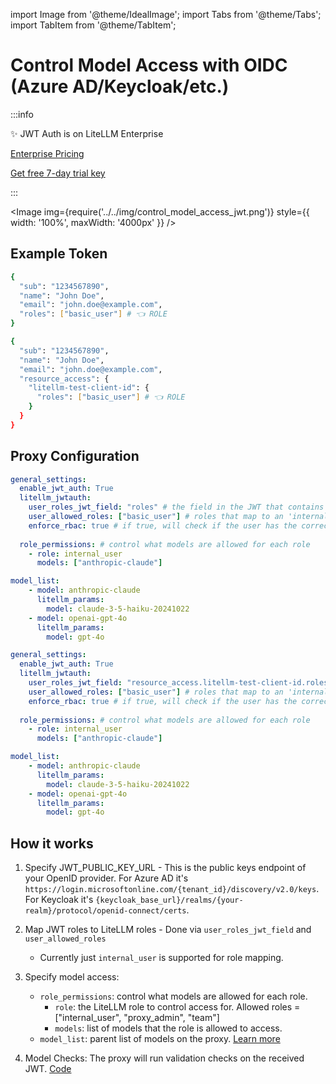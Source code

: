 import Image from '@theme/IdealImage';
import Tabs from '@theme/Tabs';
import TabItem from '@theme/TabItem';

# Control Model Access with OIDC (Azure AD/Keycloak/etc.)

:::info

✨ JWT Auth is on LiteLLM Enterprise

[Enterprise Pricing](https://www.litellm.ai/#pricing)

[Get free 7-day trial key](https://www.litellm.ai/#trial)

:::

<Image img={require('../../img/control_model_access_jwt.png')} style={{ width: '100%', maxWidth: '4000px' }} />

## Example Token 

<Tabs>
<TabItem value="Azure AD">

```bash
{
  "sub": "1234567890",
  "name": "John Doe",
  "email": "john.doe@example.com",
  "roles": ["basic_user"] # 👈 ROLE
}
```
</TabItem>
<TabItem value="Keycloak">

```bash
{
  "sub": "1234567890",
  "name": "John Doe",
  "email": "john.doe@example.com",
  "resource_access": {
    "litellm-test-client-id": {
      "roles": ["basic_user"] # 👈 ROLE
    }
  }
}
```
</TabItem>
</Tabs>

## Proxy Configuration

<Tabs>
<TabItem value="Azure AD">

```yaml
general_settings:
  enable_jwt_auth: True 
  litellm_jwtauth:
    user_roles_jwt_field: "roles" # the field in the JWT that contains the roles 
    user_allowed_roles: ["basic_user"] # roles that map to an 'internal_user' role on LiteLLM 
    enforce_rbac: true # if true, will check if the user has the correct role to access the model
  
  role_permissions: # control what models are allowed for each role
    - role: internal_user
      models: ["anthropic-claude"]

model_list:
    - model: anthropic-claude
      litellm_params:
        model: claude-3-5-haiku-20241022
    - model: openai-gpt-4o
      litellm_params:
        model: gpt-4o
```

</TabItem>
<TabItem value="Keycloak">

```yaml
general_settings:
  enable_jwt_auth: True 
  litellm_jwtauth:
    user_roles_jwt_field: "resource_access.litellm-test-client-id.roles" # the field in the JWT that contains the roles
    user_allowed_roles: ["basic_user"] # roles that map to an 'internal_user' role on LiteLLM 
    enforce_rbac: true # if true, will check if the user has the correct role to access the model
  
  role_permissions: # control what models are allowed for each role
    - role: internal_user
      models: ["anthropic-claude"]

model_list:
    - model: anthropic-claude
      litellm_params:
        model: claude-3-5-haiku-20241022
    - model: openai-gpt-4o
      litellm_params:
        model: gpt-4o
```

</TabItem>
</Tabs>


## How it works

1. Specify JWT_PUBLIC_KEY_URL - This is the public keys endpoint of your OpenID provider. For Azure AD it's `https://login.microsoftonline.com/{tenant_id}/discovery/v2.0/keys`. For Keycloak it's `{keycloak_base_url}/realms/{your-realm}/protocol/openid-connect/certs`.

1. Map JWT roles to LiteLLM roles - Done via `user_roles_jwt_field` and `user_allowed_roles`
    -  Currently just `internal_user` is supported for role mapping. 
2. Specify model access: 
    - `role_permissions`: control what models are allowed for each role. 
        - `role`: the LiteLLM role to control access for. Allowed roles = ["internal_user", "proxy_admin", "team"]
        - `models`: list of models that the role is allowed to access. 
    - `model_list`: parent list of models on the proxy. [Learn more](./configs.md#llm-configs-model_list)

3. Model Checks: The proxy will run validation checks on the received JWT. [Code](https://github.com/BerriAI/litellm/blob/3a4f5b23b5025b87b6d969f2485cc9bc741f9ba6/litellm/proxy/auth/user_api_key_auth.py#L284)